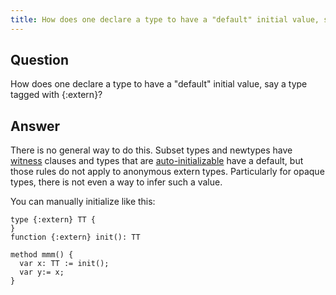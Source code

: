 ```yaml
---
title: How does one declare a type to have a "default" initial value, say a type tagged with {:extern}?
---
```


## Question

How does one declare a type to have a "default" initial value, say a type tagged with {:extern}?

## Answer

There is no general way to do this. Subset types and newtypes have [witness](../DafnyRef/DafnyRef/#sec-witness-clauses) clauses and types that are [auto-initializable](../DafnyRef/DafnyRef#sec-auto-init)
have a default, but those rules do not apply to anonymous extern types.
Particularly for opaque types, there is not even a way to infer such a value.

You can manually initialize like this:
```dafny
type {:extern} TT {
}
function {:extern} init(): TT

method mmm() {
  var x: TT := init();
  var y:= x;
}
```

